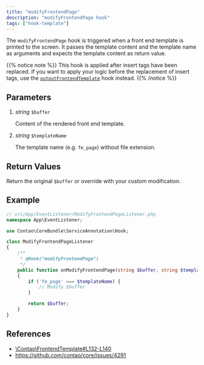 ```yaml
---
title: "modifyFrontendPage"
description: "modifyFrontendPage hook"
tags: ["hook-template"]
---
```



The `modifyFrontendPage` hook is triggered when a front end template is
printed to the screen. It passes the template content and the template name as
arguments and expects the template content as return value.

{{% notice note %}}
This hook is applied after insert tags have been
replaced. If you want to apply your logic before the replacement of
insert tags, use the [`outputFrontendTemplate`](../outputFrontendTemplate) hook instead.
{{% /notice %}}


## Parameters

1. *string* `$buffer`

    Content of the rendered front end template.

2. *string* `$templateName`

    The template name (e.g. `fe_page`) without file extension.


## Return Values

Return the original `$buffer` or override with your custom modification.


## Example


```php
// src/App/EventListener/ModifyFrontendPageListener.php
namespace App\EventListener;

use Contao\CoreBundle\ServiceAnnotation\Hook;

class ModifyFrontendPageListener
{
    /**
     * @Hook("modifyFrontendPage")
     */
    public function onModifyFrontendPage(string $buffer, string $templateName): string
    {
        if ('fe_page' === $templateName) {
            // Modify $buffer
        }

        return $buffer;
    }
}
```


## References

* [\Contao\FrontendTemplate#L132-L140](https://github.com/contao/contao/blob/4.7.6/core-bundle/src/Resources/contao/classes/FrontendTemplate.php#L132-L140)
* https://github.com/contao/core/issues/4291

